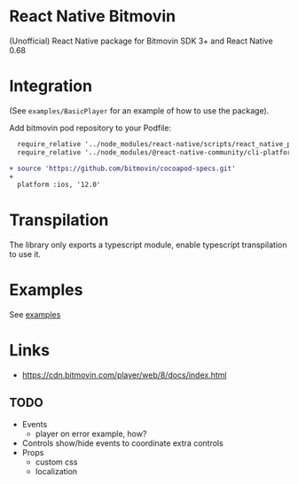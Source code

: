 # React Native Bitmovin

(Unofficial) React Native package for Bitmovin SDK 3+ and React Native 0.68

# Integration

(See `examples/BasicPlayer` for an example of how to use the package).

Add bitmovin pod repository to your Podfile:

```diff
  require_relative '../node_modules/react-native/scripts/react_native_pods'
  require_relative '../node_modules/@react-native-community/cli-platform-ios/native_modules'

+ source 'https://github.com/bitmovin/cocoapod-specs.git'
+
  platform :ios, '12.0'
```

# Transpilation

The library only exports a typescript module, enable typescript transpilation to use it.

# Examples

See [examples](./examples)

# Links

- https://cdn.bitmovin.com/player/web/8/docs/index.html

## TODO

- Events
  - player on error example, how?
- Controls show/hide events to coordinate extra controls
- Props
  - custom css
  - localization
